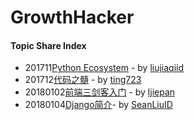 # GrowthHacker

#### Topic Share Index
- 201711[Python Ecosystem](https://www.processon.com/view/link/5a2664b5e4b006e5e9d3b2c2) - by [liujiaqiid](https://github.com/liujiaqiid)
- 201712[代码之髓](https://www.processon.com/view/link/5a406691e4b0daa64fe47d45) - by [ting723](https://github.com/ting723)
- 20180102[前端三剑客入门](topic_share/180102_web_intro_@ljiepan/README.md) - by [ljiepan](https://github.com/ljiepan)
- 20180104[Django简介](topic_share/180104_django_intro_@SeanLiuID/README.md)- by [SeanLiuID](https://github.com/SeanLiuID)
